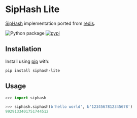 # SipHash Lite

[SipHash](https://en.wikipedia.org/wiki/SipHash) implementation ported from [redis](https://github.com/antirez/redis/blob/e8afadd52c32c656d56ea9d5b235881f04c9bd8a/src/siphash.c).

![Python package](https://github.com/cordalace/siphash-lite/workflows/Python%20package/badge.svg)
[![pypi](https://img.shields.io/pypi/v/siphash-lite)](https://pypi.python.org/pypi/siphash-lite)

## Installation

Install using [pip](https://pypi.org/project/siphash-lite/) with:
```
pip install siphash-lite
```

## Usage

```python
>>> import siphash

>>> siphash.siphash(b'hello world', b'1234567812345678')
9929133401751744512
```
